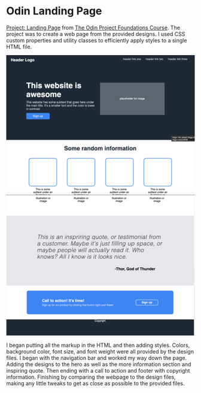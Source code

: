 
<h1>Odin Landing Page</h1>

<p><a href="https://www.theodinproject.com/lessons/foundations-landing-page">Project: Landing Page</a> from <a href="https://www.theodinproject.com/">The Odin Project Foundations Course</a>. The project was to create a web page from the provided designs. I used CSS custom properties and utility classes to efficiently apply styles to a single HTML file.</p>
<img src="landing_page_one.png" alt="top half of the landing page">
<img src="landing_page_two.png" alt="bottom half of the landing page">
<p>I began putting all the markup in the HTML and then adding styles. Colors, background color, font size, and font weight were all provided by the design files. I began with the navigation bar and worked my way down the page. Adding the designs to the hero as well as the more information section and inspiring quote. Then ending with a call to action and footer with copyright information. Finishing by comparing the webpage to the design files, making any little tweaks to get as close as possible to the provided files.</p>
